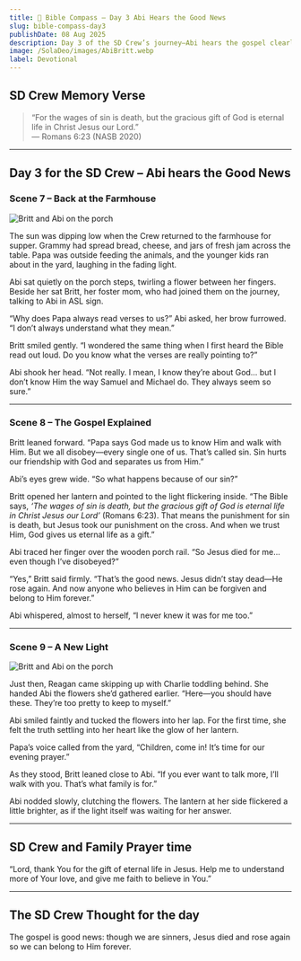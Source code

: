 ```yaml
---
title: 🌱 Bible Compass – Day 3 Abi Hears the Good News
slug: bible-compass-day3
publishDate: 08 Aug 2025
description: Day 3 of the SD Crew’s journey—Abi hears the gospel clearly for the first time, with help from Britt.
image: /SolaDeo/images/AbiBritt.webp
label: Devotional
---
```


## SD Crew Memory Verse

> “For the wages of sin is death, but the gracious gift of God is eternal life in Christ Jesus our Lord.”  
> — Romans 6:23 (NASB 2020)

---

## Day 3 for the SD Crew – Abi hears the Good News

### Scene 7 – Back at the Farmhouse

![Britt and Abi on the porch](/SolaDeo/images/AbiBritt-porch.webp)

The sun was dipping low when the Crew returned to the farmhouse for supper. Grammy had spread bread, cheese, and jars of fresh jam across the table. Papa was outside feeding the animals, and the younger kids ran about in the yard, laughing in the fading light.

Abi sat quietly on the porch steps, twirling a flower between her fingers. Beside her sat Britt, her foster mom, who had joined them on the journey, talking to Abi in ASL sign.

“Why does Papa always read verses to us?” Abi asked, her brow furrowed. “I don’t always understand what they mean.”

Britt smiled gently. “I wondered the same thing when I first heard the Bible read out loud. Do you know what the verses are really pointing to?”

Abi shook her head. “Not really. I mean, I know they’re about God… but I don’t know Him the way Samuel and Michael do. They always seem so sure.”

---

### Scene 8 – The Gospel Explained

Britt leaned forward. “Papa says God made us to know Him and walk with Him. But we all disobey—every single one of us. That’s called sin. Sin hurts our friendship with God and separates us from Him.”

Abi’s eyes grew wide. “So what happens because of our sin?”

Britt opened her lantern and pointed to the light flickering inside. “The Bible says, *‘The wages of sin is death, but the gracious gift of God is eternal life in Christ Jesus our Lord’* (Romans 6:23). That means the punishment for sin is death, but Jesus took our punishment on the cross. And when we trust Him, God gives us eternal life as a gift.”

Abi traced her finger over the wooden porch rail. “So Jesus died for me… even though I’ve disobeyed?”

“Yes,” Britt said firmly. “That’s the good news. Jesus didn’t stay dead—He rose again. And now anyone who believes in Him can be forgiven and belong to Him forever.”

Abi whispered, almost to herself, “I never knew it was for me too.”

---

### Scene 9 – A New Light

![Britt and Abi on the porch](/SolaDeo/images/BrittAbi-Reagan.webp)

Just then, Reagan came skipping up with Charlie toddling behind. She handed Abi the flowers she’d gathered earlier. “Here—you should have these. They’re too pretty to keep to myself.”

Abi smiled faintly and tucked the flowers into her lap. For the first time, she felt the truth settling into her heart like the glow of her lantern.

Papa’s voice called from the yard, “Children, come in! It’s time for our evening prayer.”

As they stood, Britt leaned close to Abi. “If you ever want to talk more, I’ll walk with you. That’s what family is for.”

Abi nodded slowly, clutching the flowers. The lantern at her side flickered a little brighter, as if the light itself was waiting for her answer.

---

## SD Crew and Family Prayer time

“Lord, thank You for the gift of eternal life in Jesus. Help me to understand more of Your love, and give me faith to believe in You.”

---

## The SD Crew Thought for the day

The gospel is good news: though we are sinners, Jesus died and rose again so we can belong to Him forever.
